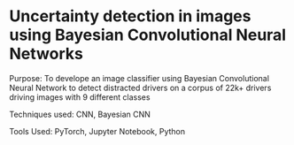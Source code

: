# Uncertainty detection in images using Bayesian Convolutional Neural Networks

Purpose: To develope an image classifier using Bayesian Convolutional Neural Network to detect distracted drivers on a corpus of 22k+ drivers driving images with 9 different classes

Techniques used: CNN, Bayesian CNN

Tools Used: PyTorch, Jupyter Notebook, Python
